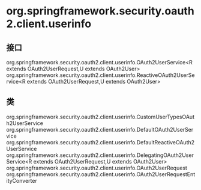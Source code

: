 # org.springframework.security.oauth2.client.userinfo

## 接口

org.springframework.security.oauth2.client.userinfo.OAuth2UserService<R extends OAuth2UserRequest,U extends OAuth2User>
org.springframework.security.oauth2.client.userinfo.ReactiveOAuth2UserService<R extends OAuth2UserRequest,U extends OAuth2User>

## 类

org.springframework.security.oauth2.client.userinfo.CustomUserTypesOAuth2UserService
org.springframework.security.oauth2.client.userinfo.DefaultOAuth2UserService
org.springframework.security.oauth2.client.userinfo.DefaultReactiveOAuth2UserService
org.springframework.security.oauth2.client.userinfo.DelegatingOAuth2UserService<R extends OAuth2UserRequest,U extends OAuth2User>
org.springframework.security.oauth2.client.userinfo.OAuth2UserRequest
org.springframework.security.oauth2.client.userinfo.OAuth2UserRequestEntityConverter




